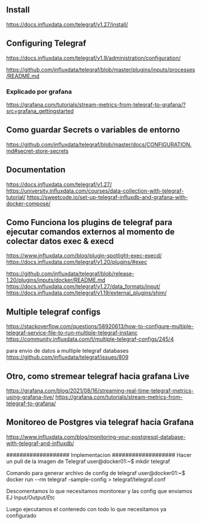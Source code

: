 ## Install
https://docs.influxdata.com/telegraf/v1.27/install/

## Configuring Telegraf
https://docs.influxdata.com/telegraf/v1.9/administration/configuration/

https://github.com/influxdata/telegraf/blob/master/plugins/inputs/processes/README.md
### Explicado por grafana
https://grafana.com/tutorials/stream-metrics-from-telegraf-to-grafana/?src=grafana_gettingstarted

## Como guardar Secrets o variables de entorno
https://github.com/influxdata/telegraf/blob/master/docs/CONFIGURATION.md#secret-store-secrets

## Documentation
https://docs.influxdata.com/telegraf/v1.27/
https://university.influxdata.com/courses/data-collection-with-telegraf-tutorial/
https://sweetcode.io/set-up-telegraf-influxdb-and-grafana-with-docker-compose/

## Como Funciona los plugins de telegraf para ejecutar comandos externos al momento de colectar datos exec & execd
https://www.influxdata.com/blog/plugin-spotlight-exec-execd/
https://docs.influxdata.com/telegraf/v1.20/plugins/#exec

https://github.com/influxdata/telegraf/blob/release-1.20/plugins/inputs/docker/README.md
https://docs.influxdata.com/telegraf/v1.27/data_formats/input/
https://docs.influxdata.com/telegraf/v1.19/external_plugins/shim/

## Multiple telegraf configs
https://stackoverflow.com/questions/58920613/how-to-configure-multiple-telegraf-service-file-to-run-multiple-telegraf-instanc
https://community.influxdata.com/t/multiple-telegraf-configs/245/4

para envio de datos a multiple telegraf databases
https://github.com/influxdata/telegraf/issues/809


## Otro, como stremear telegraf hacia grafana Live
https://grafana.com/blog/2021/08/16/streaming-real-time-telegraf-metrics-using-grafana-live/
https://grafana.com/tutorials/stream-metrics-from-telegraf-to-grafana/
## Monitoreo de Postgres via telegraf hacia Grafana
https://www.influxdata.com/blog/monitoring-your-postgresql-database-with-telegraf-and-influxdb/

################### Implementacion ###################
Hacer un pull de la imagen de Telegraf
user@docker01:~$ mkdir telegraf

Comando para generar archivo de config de telegraf
user@docker01:~$ docker run --rm telegraf -sample-config > telegraf/telegraf.conf

Descomentamos lo que necesitamos monitorear y las config que enviamos
EJ Input/Output/Etc

Luego ejecutamos el contenedo con todo lo que necesitamos ya configurado
